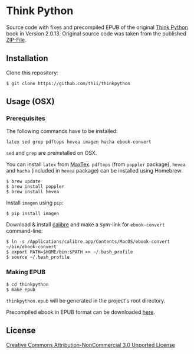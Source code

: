 # Think Python

Source code with fixes and precompiled EPUB of the original [Think Python](http://thinkpython.com) book in Version 2.0.13. Original source code was taken from the published [ZIP-File](http://www.greenteapress.com/thinkpython/thinkpython.tex.zip).

## Installation
Clone this repository:
```shell
$ git clone https://github.com/thii/thinkpython
```

## Usage (OSX)

### Prerequisites

The following commands have to be installed:

    latex sed grep pdftops hevea imagen hacha ebook-convert

`sed` and `grep` are preinstalled on OSX.

You can install `latex` from [MaxTex](http://www.tug.org/mactex/). `pdftops` (from `poppler` package), `hevea` and `hacha` (included in `hevea` package) can be installed using Homebrew:
```shell
$ brew update
$ brew install poppler
$ brew install hevea
```

Install `imagen` using `pip`:
```shell
$ pip install imagen
```

Download & install [calibre](http://calibre-ebook.com/download) and make a sym-link for `ebook-convert` command-line:
```shell
$ ln -s /Applications/calibre.app/Contents/MacOS/ebook-convert ~/bin/ebook-convert
$ export PATH=$HOME/bin:$PATH >> ~/.bash_profile
$ source ~/.bash_profile
```

### Making EPUB
```shell
$ cd thinkpython
$ make epub
```

`thinkpython.epub` will be generated in the project's root directory.

Precompiled ebook in EPUB format can be downloaded [here](https://github.com/thii/thinkpython/releases/download/v2.0.13/thinkpython.epub).

## License

[Creative Commons Attribution-NonCommercial 3.0 Unported License](http://creativecommons.org/licenses/by-nc/3.0/)
